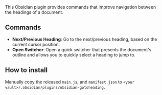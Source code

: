 This Obsidian plugin provides commands that improve navigation between the headings of a document.

## Commands

 - **Next/Previous Heading**: Go to the next/previous heading, based on the current cursor position.
 - **Open Switcher**: Open a quick switcher that presents the document's outline and allows you to quickly select a heading to jump to.

## How to install

Manually copy the released `main.js`, and `manifest.json` to `<your vault>/.obsidian/plugins/obsidian-gotoheading`.
